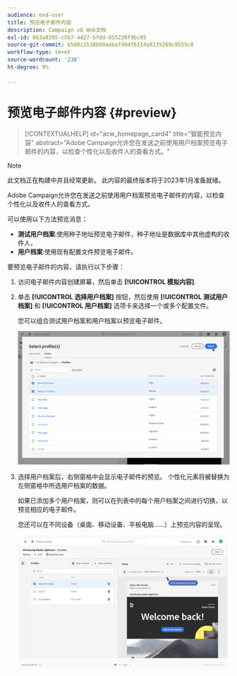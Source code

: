 ```yaml
---
audience: end-user
title: 预览电子邮件内容
description: Campaign v8 Web文档
exl-id: 663a8395-c5b7-4427-bfdd-055230f9bc05
source-git-commit: b5d0c2538b99aabafd04f6314a8135269c8555c0
workflow-type: tm+mt
source-wordcount: '238'
ht-degree: 0%

---
```


# 预览电子邮件内容 {#preview}

>[!CONTEXTUALHELP]
>id="acw_homepage_card4"
>title="智能预览内容"
>abstract="Adobe Campaign允许您在发送之前使用用户档案预览电子邮件的内容，以检查个性化以及收件人的查看方式。"

>[!NOTE]
>
>此文档正在构建中并且经常更新。 此内容的最终版本将于2023年1月准备就绪。

Adobe Campaign允许您在发送之前使用用户档案预览电子邮件的内容，以检查个性化以及收件人的查看方式。

可以使用以下方法预览消息：

* **测试用户档案**:使用种子地址预览电子邮件，种子地址是数据库中其他虚构的收件人，
* **用户档案**:使用现有配置文件预览电子邮件。

要预览电子邮件的内容，请执行以下步骤：

1. 访问电子邮件内容创建屏幕，然后单击 **[!UICONTROL 模拟内容]**.

1. 单击 **[!UICONTROL 选择用户档案]** 按钮，然后使用 **[!UICONTROL 测试用户档案]** 和 **[!UICONTROL 用户档案]** 选项卡来选择一个或多个配置文件。

   您可以组合测试用户档案和用户档案以预览电子邮件。

   ![](assets/preview-profile.png)

1. 选择用户档案后，右侧窗格中会显示电子邮件的预览。 个性化元素将被替换为左侧窗格中所选用户档案的数据。

   如果已添加多个用户档案，则可以在列表中的每个用户档案之间进行切换，以预览相应的电子邮件。

   您还可以在不同设备（桌面、移动设备、平板电脑……）上预览内容的呈现。

   ![](assets/preview.png)

